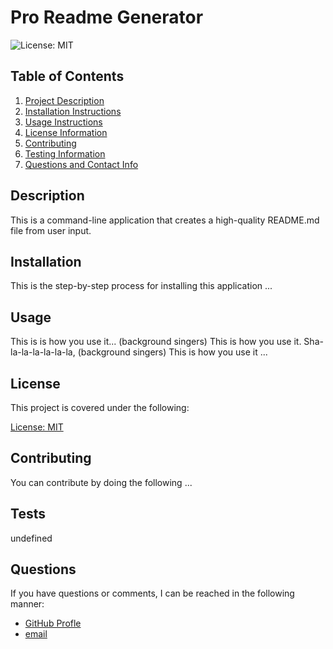 # Pro Readme Generator
  
  ![License: MIT](https://img.shields.io/badge/License-MIT-yellow.svg)
    

## Table of Contents
1. [Project Description](#description)
2. [Installation Instructions](#installation)
3. [Usage Instructions](#usage)
4. [License Information](#license)
5. [Contributing](#contributing)
6. [Testing Information](#tests)
7. [Questions and Contact Info](#questions)
     
## Description
This is a command-line application that creates a high-quality README.md file from user input.

## Installation
This is the step-by-step process for installing this application ...

## Usage
This is is how you use it... (background singers) This is how you use it. Sha-la-la-la-la-la-la, (background singers) This is how you use it ...

## License
This project is covered under the following:</br>

  [License: MIT](https://opensource.org/licenses/MIT)
    

## Contributing
You can contribute by doing the following ...

## Tests
undefined

## Questions
If you have questions or comments, I can be reached in the following manner:</br>
- [GitHub Profle](https://github.com/sam-antics) </br>
- [email](sam@this-aint-it.com)

